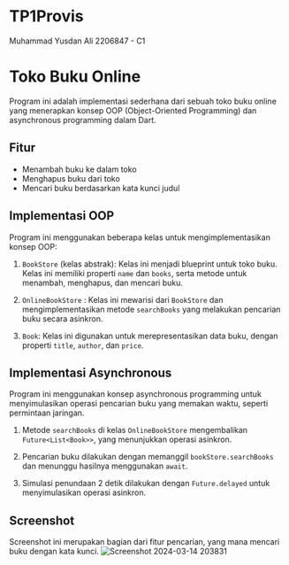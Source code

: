 # TP1Provis

Muhammad Yusdan Ali
2206847 - C1

# Toko Buku Online

Program ini adalah implementasi sederhana dari sebuah toko buku online yang menerapkan konsep OOP (Object-Oriented Programming) dan asynchronous programming dalam Dart.

## Fitur

- Menambah buku ke dalam toko
- Menghapus buku dari toko
- Mencari buku berdasarkan kata kunci judul

## Implementasi OOP

Program ini menggunakan beberapa kelas untuk mengimplementasikan konsep OOP:

1. `BookStore` (kelas abstrak): Kelas ini menjadi blueprint untuk toko buku. Kelas ini memiliki properti `name` dan `books`, serta metode untuk menambah, menghapus, dan mencari buku.

2. `OnlineBookStore` : Kelas ini mewarisi dari `BookStore` dan mengimplementasikan metode `searchBooks` yang melakukan pencarian buku secara asinkron.

3. `Book`: Kelas ini digunakan untuk merepresentasikan data buku, dengan properti `title`, `author`, dan `price`.

## Implementasi Asynchronous

Program ini menggunakan konsep asynchronous programming untuk menyimulasikan operasi pencarian buku yang memakan waktu, seperti permintaan jaringan.

1. Metode `searchBooks` di kelas `OnlineBookStore` mengembalikan `Future<List<Book>>`, yang menunjukkan operasi asinkron.

2. Pencarian buku dilakukan dengan memanggil `bookStore.searchBooks` dan menunggu hasilnya menggunakan `await`.

3. Simulasi penundaan 2 detik dilakukan dengan `Future.delayed` untuk menyimulasikan operasi asinkron.

## Screenshot
Screenshot ini merupakan bagian dari fitur pencarian, yang mana mencari buku dengan kata kunci.
![Screenshot 2024-03-14 203831](https://github.com/mhmmdysdn/TP1Provis/assets/119798315/2213a4ec-69ac-4517-940c-55f0cd5103b3)
